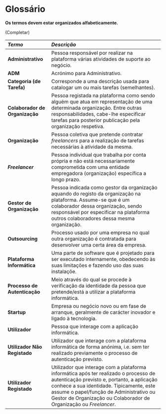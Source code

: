 # Glossário

**Os termos devem estar organizados alfabeticamente.**

(Completar)

| **_Termo_**                   	| **_Descrição_**                                           |                                       
|:------------------------|:----------------------------------------------------------------|
| **Administrativo** | Pessoa responsável por realizar na plataforma várias atividades de suporte ao negócio.|
| **ADM** | Acrónimo para Administrativo.|
| **Categoria (de Tarefa)** | Corresponde a uma descrição usada para catalogar um ou mais tarefas (semelhantes).|
| **Colaborador de Organização** | Pessoa registada na plataforma como sendo alguém que atua em representação de uma determinada organização. Entre outras responsabilidades, cabe-lhe especificar tarefas para posterior publicação pela organização respetiva.|
| **Organização** | Pessoa coletiva que pretende contratar _freelancers_ para a realização de tarefas necessárias à atividade da mesma.|
| **_Freelancer_** | Pessoa individual que trabalha por conta própria e não está necessariamente comprometida com uma entidade empregadora (organização) específica a longo prazo.|
| **Gestor de Organização** | Pessoa indicada como gestor da organização aquando do registo da organização na plataforma. Assume-se que é um colaborador dessa organização, sendo responsável por especificar na plataforma outros colaboradores dessa mesma organização.|
| **Outsourcing** | Processo usado por uma empresa no qual outra organização é contratada para desenvolver uma certa área da empresa.|
| **Plataforma Informática** | Uma parte de software que é projetado para ser executado internamente, obedecendo às suas limitações e fazendo uso das suas instalaçõe.|
| **Processo de Autenticação** | Meio através do qual se procede à verificação da identidade da pessoa que pretende/está a utilizar a plataforma informática.|
| **Startup** | Empresa ou negócio novo ou em fase de arranque, geralmente de carácter inovador e ligado à tecnologia.|
| **Utilizador** | Pessoa que interage com a aplicação informática.|
| **Utilizador Não Registado** | Utilizador que interage com a plataforma informática de forma anónima, i.e. sem ter realizado previamente o processo de autenticação previsto.|
| **Utilizador Registado** | Utilizador que interage com a plataforma informática após ter realizado o processo de autenticação previsto e, portanto, a aplicação conhece a sua identidade. Tipicamente, este assume o papel/função de Administrativo ou Gestor de Organização ou Colaborador de Organização ou _Freelancer_.|








